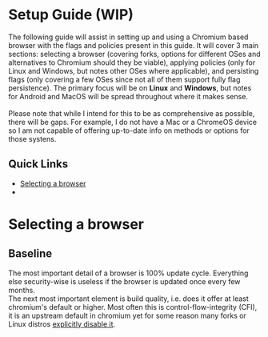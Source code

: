 # Setup Guide (WIP)

The following guide will assist in setting up and using a Chromium based browser with the flags and policies present in this guide. It will cover 3 main sections: selecting a browser (covering forks, options for different OSes and alternatives to Chromium should they be viable), applying policies (only for Linux and Windows, but notes other OSes where applicable), and persisting flags (only covering a few OSes since not all of them support fully flag persistence). The primary focus will be on **Linux** and **Windows**, but notes for Android and MacOS will be spread throughout where it makes sense.
\
\
Please note that while I intend for this to be as comprehensive as possible, there will be gaps. For example, I do not have a Mac or a ChromeOS device so I am not capable of offering up-to-date info on methods or options for those systens.

## Quick Links

- [Selecting a browser](#selecting-a-browser)
- [](#)

# Selecting a browser

## Baseline

The most important detail of a browser is 100% update cycle. Everything else security-wise is useless if the browser is updated once every few months.
\
The next most important element is build quality, i.e. does it offer at least chromium's default or higher. Most often this is control-flow-integrity (CFI), it is an upstream default in chromium yet for some reason many forks or Linux distros [explicitly disable it](https://salsa.debian.org/chromium-team/chromium/-/blob/master/debian/rules?ref_type=heads#L103).
